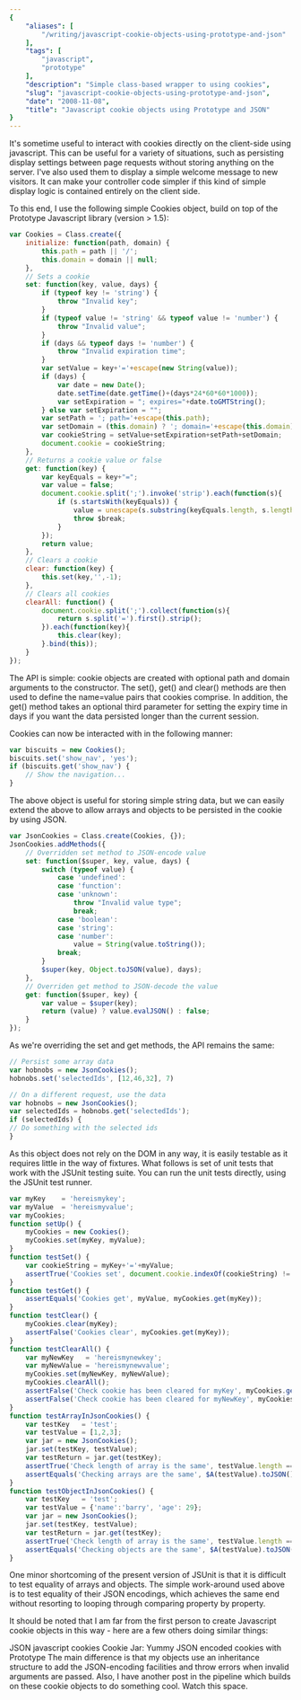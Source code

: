 ```yaml
---
{
    "aliases": [
        "/writing/javascript-cookie-objects-using-prototype-and-json"
    ],
    "tags": [
        "javascript",
        "prototype"
    ],
    "description": "Simple class-based wrapper to using cookies",
    "slug": "javascript-cookie-objects-using-prototype-and-json",
    "date": "2008-11-08",
    "title": "Javascript cookie objects using Prototype and JSON"
}
---
```



It's sometime useful to interact with cookies directly on the
client-side using javascript. This can be useful for a variety of
situations, such as persisting display settings between page requests
without storing anything on the server. I've also used them to display a
simple welcome message to new visitors. It can make your controller code
simpler if this kind of simple display logic is contained entirely on
the client side.

To this end, I use the following simple Cookies object, build on top of
the Prototype Javascript library (version &gt; 1.5):

``` javascript
var Cookies = Class.create({
    initialize: function(path, domain) {
        this.path = path || '/';
        this.domain = domain || null;
    },
    // Sets a cookie
    set: function(key, value, days) {
        if (typeof key != 'string') {
            throw "Invalid key";
        }
        if (typeof value != 'string' && typeof value != 'number') {
            throw "Invalid value";
        }
        if (days && typeof days != 'number') {
            throw "Invalid expiration time";
        }
        var setValue = key+'='+escape(new String(value));
        if (days) {
            var date = new Date();
            date.setTime(date.getTime()+(days*24*60*60*1000));
            var setExpiration = "; expires="+date.toGMTString();
        } else var setExpiration = "";
        var setPath = '; path='+escape(this.path);
        var setDomain = (this.domain) ? '; domain='+escape(this.domain) : '';
        var cookieString = setValue+setExpiration+setPath+setDomain;
        document.cookie = cookieString;
    },
    // Returns a cookie value or false
    get: function(key) {
        var keyEquals = key+"=";
        var value = false;
        document.cookie.split(';').invoke('strip').each(function(s){
            if (s.startsWith(keyEquals)) {
                value = unescape(s.substring(keyEquals.length, s.length));
                throw $break;
            }
        });
        return value;
    },
    // Clears a cookie
    clear: function(key) {
        this.set(key,'',-1);
    },
    // Clears all cookies
    clearAll: function() {
        document.cookie.split(';').collect(function(s){
            return s.split('=').first().strip();
        }).each(function(key){
            this.clear(key);
        }.bind(this));
    }
});
```

The API is simple: cookie objects are created with optional path and
domain arguments to the constructor. The set(), get() and clear()
methods are then used to define the name=value pairs that cookies
comprise. In addition, the get() method takes an optional third
parameter for setting the expiry time in days if you want the data
persisted longer than the current session.

Cookies can now be interacted with in the following manner:

``` javascript
var biscuits = new Cookies();
biscuits.set('show_nav', 'yes');
if (biscuits.get('show_nav') {
    // Show the navigation...
}
```

The above object is useful for storing simple string data, but we can
easily extend the above to allow arrays and objects to be persisted in
the cookie by using JSON.

``` javascript
var JsonCookies = Class.create(Cookies, {});
JsonCookies.addMethods({
    // Overridden set method to JSON-encode value
    set: function($super, key, value, days) {
        switch (typeof value) {
            case 'undefined':
            case 'function':
            case 'unknown':
                throw "Invalid value type";
                break;
            case 'boolean':
            case 'string':
            case 'number':
                value = String(value.toString());
            break;
        }
        $super(key, Object.toJSON(value), days);
    },
    // Overriden get method to JSON-decode the value
    get: function($super, key) {
        var value = $super(key);
        return (value) ? value.evalJSON() : false;
    }
});
```

As we're overriding the set and get methods, the API remains the same:

``` javascript
// Persist some array data
var hobnobs = new JsonCookies();
hobnobs.set('selectedIds', [12,46,32], 7)

// On a different request, use the data
var hobnobs = new JsonCookies();
var selectedIds = hobnobs.get('selectedIds');
if (selectedIds) {
// Do something with the selected ids
}
```

As this object does not rely on the DOM in any way, it is easily
testable as it requires little in the way of fixtures. What follows is
set of unit tests that work with the JSUnit testing suite. You can run
the unit tests directly, using the JSUnit test runner.

``` javascript
var myKey    = 'hereismykey';
var myValue  = 'hereismyvalue';
var myCookies;
function setUp() {
    myCookies = new Cookies();
    myCookies.set(myKey, myValue);
}
function testSet() {
    var cookieString = myKey+'='+myValue;
    assertTrue('Cookies set', document.cookie.indexOf(cookieString) != -1);
}
function testGet() {
    assertEquals('Cookies get', myValue, myCookies.get(myKey));
}
function testClear() {
    myCookies.clear(myKey);
    assertFalse('Cookies clear', myCookies.get(myKey));
}
function testClearAll() {
    var myNewKey   = 'hereismynewkey';
    var myNewValue = 'hereismynewvalue';
    myCookies.set(myNewKey, myNewValue);
    myCookies.clearAll();
    assertFalse('Check cookie has been cleared for myKey', myCookies.get(myKey));
    assertFalse('Check cookie has been cleared for myNewKey', myCookies.get(myNewValue));
}
function testArrayInJsonCookies() {
    var testKey   = 'test';
    var testValue = [1,2,3];
    var jar = new JsonCookies();
    jar.set(testKey, testValue);
    var testReturn = jar.get(testKey);
    assertTrue('Check length of array is the same', testValue.length == testReturn.length);
    assertEquals('Checking arrays are the same', $A(testValue).toJSON(), $A(testReturn).toJSON());
}
function testObjectInJsonCookies() {
    var testKey   = 'test';
    var testValue = {'name':'barry', 'age': 29};
    var jar = new JsonCookies();
    jar.set(testKey, testValue);
    var testReturn = jar.get(testKey);
    assertTrue('Check length of array is the same', testValue.length == testReturn.length);
    assertEquals('Checking objects are the same', $A(testValue).toJSON(), $A(testReturn).toJSON());
}
```

One minor shortcoming of the present version of JSUnit is that it is
difficult to test equality of arrays and objects. The simple work-around
used above is to test equality of their JSON encodings, which achieves
the same end without resorting to looping through comparing property by
property.

It should be noted that I am far from the first person to create
Javascript cookie objects in this way - here are a few others doing
similar things:

JSON javascript cookies Cookie Jar: Yummy JSON encoded cookies with
Prototype The main difference is that my objects use an inheritance
structure to add the JSON-encoding facilities and throw errors when
invalid arguments are passed. Also, I have another post in the pipeline
which builds on these cookie objects to do something cool. Watch this
space.

